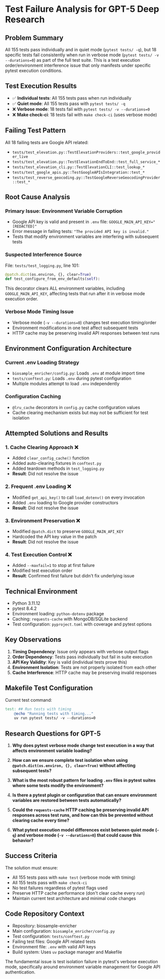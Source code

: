 # Test Failure Analysis for GPT-5 Deep Research

## Problem Summary

All 155 tests pass individually and in quiet mode (`pytest tests/ -q`), but 18 specific tests fail consistently when run in verbose mode (`pytest tests/ -v --durations=0`) as part of the full test suite. This is a test execution order/environment interference issue that only manifests under specific pytest execution conditions.

## Test Execution Results

- ✅ **Individual tests**: All 155 tests pass when run individually
- ✅ **Quiet mode**: All 155 tests pass with `pytest tests/ -q`
- ❌ **Verbose mode**: 18 tests fail with `pytest tests/ -v --durations=0`
- ❌ **Make check-ci**: 18 tests fail with `make check-ci` (uses verbose mode)

## Failing Test Pattern

All 18 failing tests are Google API related:
- `tests/test_elevation.py::TestElevationProviders::test_google_provider_live`
- `tests/test_elevation.py::TestElevationEndToEnd::test_full_service_*`
- `tests/test_elevation_cli.py::TestElevationCLI::test_lookup_*`
- `tests/test_google_apis.py::TestGoogleAPIsIntegration::test_*`
- `tests/test_reverse_geocoding.py::TestGoogleReverseGeocodingProvider::test_*`

## Root Cause Analysis

### Primary Issue: Environment Variable Corruption
- Google API key is valid and present in `.env` file: `GOOGLE_MAIN_API_KEY="[REDACTED]"`
- Error message in failing tests: `"The provided API key is invalid."`
- Tests that modify environment variables are interfering with subsequent tests

### Suspected Interference Source
File: `tests/test_logging.py`, line 101:
```python
@patch.dict(os.environ, {}, clear=True)
def test_configure_from_env_defaults(self):
```

This decorator clears ALL environment variables, including `GOOGLE_MAIN_API_KEY`, affecting tests that run after it in verbose mode execution order.

### Verbose Mode Timing Issue
- Verbose mode (`-v --durations=0`) changes test execution timing/order
- Environment modifications in one test affect subsequent tests
- HTTP cache may be preserving invalid API responses between test runs

## Environment Configuration Architecture

### Current .env Loading Strategy
- `biosample_enricher/config.py`: Loads `.env` at module import time
- `tests/conftest.py`: Loads `.env` during pytest configuration
- Multiple modules attempt to load `.env` independently

### Configuration Caching
- `@lru_cache` decorators in `config.py` cache configuration values
- Cache clearing mechanism exists but may not be sufficient for test isolation

## Attempted Solutions and Results

### 1. Cache Clearing Approach ❌
- Added `clear_config_cache()` function
- Added auto-clearing fixtures in `conftest.py`
- Added teardown methods in `test_logging.py`
- **Result**: Did not resolve the issue

### 2. Frequent .env Loading ❌
- Modified `get_api_key()` to call `load_dotenv()` on every invocation
- Added `.env` loading to Google provider constructors
- **Result**: Did not resolve the issue

### 3. Environment Preservation ❌
- Modified `@patch.dict` to preserve `GOOGLE_MAIN_API_KEY`
- Hardcoded the API key value in the patch
- **Result**: Did not resolve the issue

### 4. Test Execution Control ❌
- Added `--maxfail=1` to stop at first failure
- Modified test execution order
- **Result**: Confirmed first failure but didn't fix underlying issue

## Technical Environment

- Python 3.11.12
- pytest 8.4.2
- Environment loading: `python-dotenv` package
- Caching: `requests-cache` with MongoDB/SQLite backend
- Test configuration: `pyproject.toml` with coverage and pytest options

## Key Observations

1. **Timing Dependency**: Issue only appears with verbose output flags
2. **Order Dependency**: Tests pass individually but fail in suite execution
3. **API Key Validity**: Key is valid (individual tests prove this)
4. **Environment Isolation**: Tests are not properly isolated from each other
5. **Cache Interference**: HTTP cache may be preserving invalid responses

## Makefile Test Configuration

Current test command:
```makefile
test: ## Run tests with timing
	@echo "Running tests with timing..."
	uv run pytest tests/ -v --durations=0
```

## Research Questions for GPT-5

1. **Why does pytest verbose mode change test execution in a way that affects environment variable loading?**

2. **How can we ensure complete test isolation when using `@patch.dict(os.environ, {}, clear=True)` without affecting subsequent tests?**

3. **What is the most robust pattern for loading `.env` files in pytest suites where some tests modify the environment?**

4. **Is there a pytest plugin or configuration that can ensure environment variables are restored between tests automatically?**

5. **Could the `requests-cache` HTTP caching be preserving invalid API responses across test runs, and how can this be prevented without clearing cache every time?**

6. **What pytest execution model differences exist between quiet mode (`-q`) and verbose mode (`-v --durations=0`) that could cause this behavior?**

## Success Criteria

The solution must ensure:
- All 155 tests pass with `make test` (verbose mode with timing)
- All 155 tests pass with `make check-ci` 
- No test failures regardless of pytest flags used
- Preserve HTTP cache performance (don't clear cache every run)
- Maintain current test architecture and minimal code changes

## Code Repository Context

- Repository: biosample-enricher
- Main configuration: `biosample_enricher/config.py`
- Test configuration: `tests/conftest.py`
- Failing test files: Google API related tests
- Environment file: `.env` with valid API keys
- Build system: Uses `uv` package manager and Makefile

The fundamental issue is test isolation failure in pytest's verbose execution mode, specifically around environment variable management for Google API authentication.